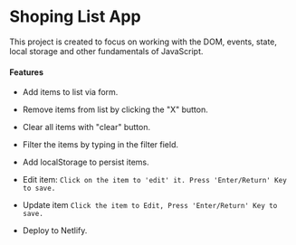 # Shoping List App
This project is created to focus on working with the DOM, events, state, local storage and other fundamentals of JavaScript.

#### Features

* Add items to list via form.

* Remove items from list by clicking the "X" button.

* Clear all items with "clear" button.

* Filter the items by typing in the filter field.

* Add localStorage to persist items.

* Edit item:
    ```Click on the item to 'edit' it. Press 'Enter/Return' Key to save.```
* Update item
   ```Click the item to Edit, Press 'Enter/Return' Key to save.```

* Deploy to Netlify.
